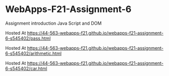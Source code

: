 # WebApps-F21-Assignment-6
Assignment introduction Java Script and DOM

Hosted At  https://44-563-webapps-f21.github.io/webapps-f21-assignment-6-s545402/pass.html

Hosted At  https://44-563-webapps-f21.github.io/webapps-f21-assignment-6-s545402/arithmetic.html

Hosted At  https://44-563-webapps-f21.github.io/webapps-f21-assignment-6-s545402/car.html